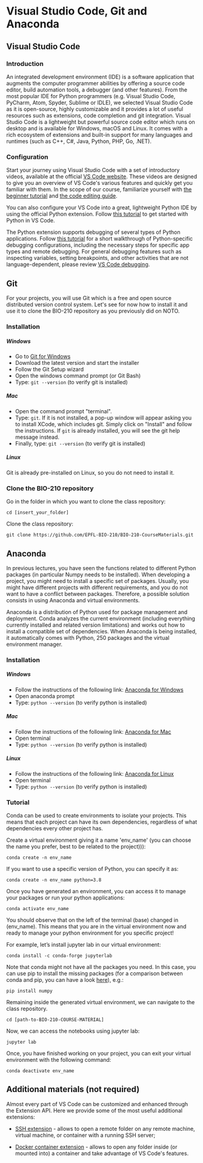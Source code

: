 # Visual Studio Code, Git and Anaconda

## Visual Studio Code

### Introduction

An integrated development environment (IDE) is a software application that augments the computer programmer abilities by offering a source code editor, build automation tools, a debugger (and other features). From the most popular IDE for Python programmers (e.g. Visual Studio Code, PyCharm, Atom, Spyder, Sublime or IDLE), we selected Visual Studio Code as it is open-source, highly customizable and it provides a lot of useful resources such as extensions, code completion and git integration. Visual Studio Code is a lightweight but powerful source code editor which runs on desktop and is available for Windows, macOS and Linux. It comes with a rich ecosystem of extensions and built-in support for many languages and runtimes (such as C++, C#, Java, Python, PHP, Go, .NET).

### Configuration

Start your journey using Visual Studio Code with a set of introductory videos, available at the official [VS Code website](https://code.visualstudio.com/docs/getstarted/introvideos). These videos are designed to give you an overview of VS Code's various features and quickly get you familiar with them. In the scope of our course, familiarize yourself with [the beginner tutorial](https://code.visualstudio.com/docs/introvideos/basics) and [the code editing guide](https://https://code.visualstudio.com/docs/introvideos/codeediting).

You can also configure your VS Code into a great, lightweight Python IDE by using the official Python extension. Follow [this tutorial](https://code.visualstudio.com/docs/python/python-tutorial) to get started with Python in VS Code.

The Python extension supports debugging of several types of Python applications. Follow [this tutorial](https://code.visualstudio.com/docs/python/debugging) for a short walkthrough of Python-specific debugging configurations, including the necessary steps for specific app types and remote debugging. For general debugging features such as inspecting variables, setting breakpoints, and other activities that are not language-dependent, please review [VS Code debugging](https://code.visualstudio.com/docs/editor/debugging).

## Git

For your projects, you will use Git which is a free and open source distributed version control system. Let's see for now how to install it and use it to clone the BIO-210 repository as you previously did on NOTO.

### Installation

##### Windows

- Go to [Git for Windows](https://gitforwindows.org/)
- Download the latest version and start the installer
- Follow the Git Setup wizard
- Open the windows command prompt (or Git Bash)
- Type: `git --version`   (to verify git is installed)

##### Mac

- Open the command prompt "terminal".
- Type: `git`. If it is not installed, a pop-up window will appear asking you to install XCode, which includes git. Simply click on "Install" and follow the instructions. If `git` is already installed, you will see the git help message instead.
- Finally, type: `git --version`  (to verify git is installed)

##### Linux

Git is already pre-installed on Linux, so you do not need to install it.

### Clone the BIO-210 repository

Go in the folder in which you want to clone the class repository:

`cd [insert_your_folder]`

Clone the class repository:

`git clone https://github.com/EPFL-BIO-210/BIO-210-CourseMaterials.git`


## Anaconda

In previous lectures, you have seen the functions related to different Python packages (in particular Numpy needs to be installed). When developing a project, you might need to install a specific set of packages. Usually, you might have different projects with different requirements, and you do not want to have a conflict between packages. Therefore, a possible solution consists in using Anaconda and virtual environments.

Anaconda is a distribution of Python used for package management and deployment. Conda analyzes the current environment (including everything currently installed and related version limitations) and works out how to install a compatible set of dependencies. When Anaconda is being installed, it automatically comes with Python, 250 packages and the virtual environment manager.

### Installation

##### Windows

- Follow the instructions of the following link: [Anaconda for Windows](https://docs.anaconda.com/anaconda/install/windows/)
- Open anaconda prompt
- Type: `python --version`  (to verify python is installed)

##### Mac

- Follow the instructions of the following link: [Anaconda for Mac](https://docs.anaconda.com/anaconda/install/mac-os/)
- Open terminal
- Type: `python --version`   (to verify python is installed)

##### Linux

- Follow the instructions of the following link: [Anaconda for Linux](https://docs.anaconda.com/anaconda/install/linux/)
- Open terminal
- Type: `python --version`  (to verify python is installed)

### Tutorial

Conda can be used to create environments to isolate your projects. This means that each project can have its own dependencies, regardless of what dependencies every other project has.

Create a virtual environment giving it a name 'env_name' (you can choose the name you prefer, best to be related to the project))):

`conda create -n env_name`

If you want to use a specific version of Python, you can specify it as:

`conda create -n env_name python=3.8`

Once you have generated an environment, you can access it to manage your packages or run your python applications:

`conda activate env_name`

You should observe that on the left of the terminal (base) changed in (env_name). This means that you are in the virtual environment now and ready to manage your python environment for you specific project!

For example, let’s install jupyter lab in our virtual environment:

`conda install -c conda-forge jupyterlab`

Note that conda might not have all the packages you need. In this case, you can use pip to install the missing packages (for a comparison between conda and pip, you can have a look [here](https://pythonspeed.com/articles/conda-vs-pip/)), e.g.:

`pip install numpy`

Remaining inside the generated virtual environment, we can navigate to the class repository.

`cd [path-to-BIO-210-COURSE-MATERIAL]`

Now, we can access the notebooks using jupyter lab:

`jupyter lab`

Once, you have finished working on your project, you can exit your virtual environment with the following command:

`conda deactivate env_name`

## Additional materials (not required)

Almost every part of VS Code can be customized and enhanced through the Extension API. Here we provide some of the most useful additional extensions:

* [SSH extension](https://code.visualstudio.com/docs/remote/ssh) - allows to open a remote folder on any remote machine, virtual machine, or container with a running SSH server;

* [Docker container extension](https://code.visualstudio.com/docs/remote/containers) - allows to open any folder inside (or mounted into) a container and take advantage of VS Code's features.
